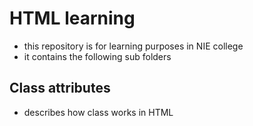 # HTML learning
- this repository is for learning purposes in NIE college
- it contains the following sub folders
## Class attributes
- describes how class works in HTML